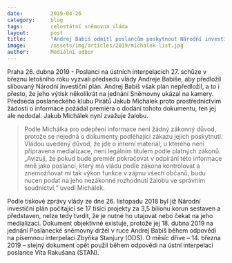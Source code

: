 ```yaml
---
date:         2019-04-26
category:     blog
tags:         celostátní sněmovna vláda 
layout:       post
title:        "Andrej Babiš odmítl poslancům poskytnout Národní investiční plán, Pirát Michálek zvažuje žalobu"
image:        /assets/img/articles/2019/michalek-list.jpg
author:       Mediální odbor
---
```



Praha 26. dubna 2019 - Poslanci na ústních interpelacích 27. schůze v březnu letošního roku vyzvali předsedu vlády Andreje Babiše, aby předložil slibovaný Národní investiční plán. Andrej Babiš však plán nepředložil, a to i přesto, že jeho výtisk několikrát na jednání Sněmovny ukázal na kamery. Předseda poslaneckého klubu Pirátů Jakub Michálek proto prostřednictvím žádosti o informace požádal premiéra o dodání tohoto dokumentu, ten jej ale nedodal. Jakub Michálek nyní zvažuje žalobu.

> Podle Michálka pro odepření informace není žádný zákonný důvod, protože se nejedná o dokumenty podléhající zákazu jejich poskytnutí. Vládou uvedený důvod, že jde o interní materiál, u kterého není připravena medializace, není legálním titulem podle platných zákonů. „Avizuji, že pokud bude premiér pokračovat v odpírání této informace mně jako poslanci, který má vládu podle zákona kontrolovat a znemožňovat mi tak výkon funkce v zájmu všech občanů, budu nucen podat na jeho nezákonné rozhodnutí žalobu ve správním soudnictví,“ uvedl Michálek.

Podle tiskové zprávy vlády ze dne 26. listopadu 2018 byl již Národní investiční plán počítající se 17 tisíci projekty za 3,5 bilionu korun sestaven a představen, nelze tedy tvrdit, že je nutné ho utajovat nebo čekat na jeho medializaci. Dokument objektivně existuje, protože jej 18. dubna 2019 na jednání Poslanecké sněmovny držel v ruce Andrej Babiš během odpovědi na písemnou interpelaci Zbyňka Stanjury (ODS). O měsíc dříve – 14. března 2019 – stejný dokument opět použil během odpovědi na ústní interpelaci poslance Víta Rakušana (STAN).
